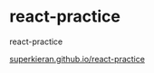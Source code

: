 # react-practice
react-practice

[superkieran.github.io/react-practice](http://superkieran.github.io/react-practice)
